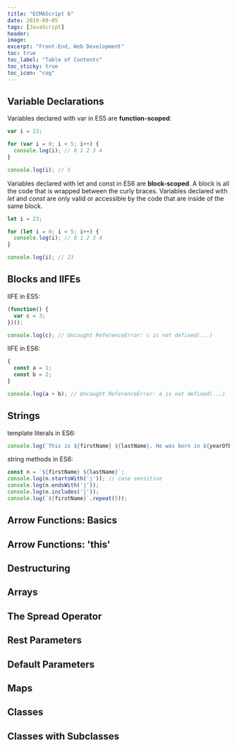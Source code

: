 ```yaml
---
title: "ECMAScript 6"
date: 2019-09-05
tags: [JavaScript]
header:
image:
excerpt: "Front-End, Web Development"
toc: true
toc_label: "Table of Contents"
toc_sticky: true
toc_icon: "cog"
---
```


## Variable Declarations

Variables declared with var in ES5 are **function-scoped**:

```javascript
var i = 23;

for (var i = 0; i < 5; i++) {
  console.log(i); // 0 1 2 3 4
}

console.log(i); // 5
```

Variables declared with let and const in ES6 are **block-scoped**. A block is all the code that is wrapped between the curly braces. Variables declared with *let* and *const* are only valid or accessible by the code that are inside of the same block. 

```javascript
let i = 23;

for (let i = 0; i < 5; i++) {
  console.log(i); // 0 1 2 3 4
}

console.log(i); // 23
```

## Blocks and IIFEs

IIFE in ES5:

```javascript
(function() {
  var c = 3;
})();

console.log(c); // Uncaught ReferenceError: c is not defined(...)
```

IIFE in ES6:

```javascript
{
  const a = 1;
  const b = 2;
}

console.log(a + b); // Uncaught ReferenceError: a is not defined(...)
```

## Strings

template literals in ES6:

```javascript
console.log(`This is ${firstName} ${lastName}. He was born in ${yearOfBirth}. Today. he is ${calcAge(yearOfBirth)} years old.`);
```

string methods in ES6:

```javascript
const n = `${firstName} ${lastName}`;
console.log(n.startsWith('j')); // case sensitive
console.log(n.endsWith('j'));
console.log(n.includes('j'));
console.log(`${firstName}`.repeat(5));
```

## Arrow Functions: Basics



## Arrow Functions: 'this'

## Destructuring

## Arrays

## The Spread Operator

## Rest Parameters

## Default Parameters

## Maps

## Classes

## Classes with Subclasses